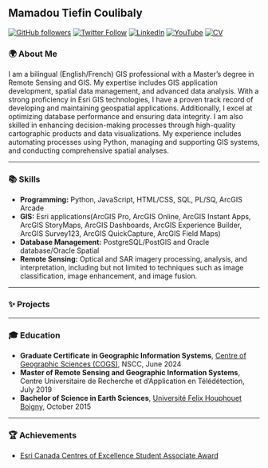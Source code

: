 ## Mamadou Tiefin Coulibaly

[![GitHub followers](https://img.shields.io/github/followers/Tiefin-Coulibaly?label=Followers&style=social)](https://github.com/Tiefin-Coulibaly)
[![Twitter Follow](https://img.shields.io/twitter/follow/CTiefin?label=Follow&style=social)](https://twitter.com/CTiefin)
[![LinkedIn](https://img.shields.io/badge/LinkedIn-0077B5?style=flat&logo=linkedin&logoColor=white)](https://www.linkedin.com/in/tiefin-mamadou-coulibaly)
[![YouTube](https://img.shields.io/badge/YouTube-FF0000?style=flat&logo=youtube&logoColor=white)](https://www.youtube.com/c/yourchannel)
[![CV](https://img.shields.io/badge/CV-4285F4?style=flat&logo=google-drive&logoColor=white)](https://yourcvlink)

<!--[![Google Scholar](https://img.shields.io/badge/Google%20Scholar-4285F4?style=flat&logo=google-scholar&logoColor=white)](https://scholar.google.com/citations?user=youruserid)
[![Donate](https://img.shields.io/badge/Donate-ffdd00?style=flat&logo=buy-me-a-coffee&logoColor=black)](https://www.buymeacoffee.com/yourprofile)-->

### 🌍 About Me

I am a bilingual (English/French) GIS professional with a Master’s degree in Remote Sensing and GIS. My expertise includes GIS application development, spatial data management, and advanced data analysis. With a strong proficiency in Esri GIS technologies, I have a proven track record of developing and maintaining geospatial applications. Additionally, I excel at optimizing database performance and ensuring data integrity. I am also skilled in enhancing decision-making processes through high-quality cartographic products and data visualizations. My experience includes automating processes using Python, managing and supporting GIS systems, and conducting comprehensive spatial analyses.

---

### 📚 Skills

- **Programming:** Python, JavaScript, HTML/CSS, SQL, PL/SQ, ArcGIS Arcade
- **GIS:** Esri applications(ArcGIS Pro, ArcGIS Online, ArcGIS Instant Apps, ArcGIS StoryMaps, ArcGIS Dashboards, ArcGIS Experience Builder, ArcGIS Survey123, ArcGIS QuickCapture, ArcGIS Field Maps)
- **Database Management:** PostgreSQL/PostGIS and Oracle database/Oracle Spatial
- **Remote Sensing:** Optical and SAR imagery processing, analysis, and interpretation, including but not limited to techniques such as image classification, image enhancement, and image fusion.

---

### ✨ Projects

---

### 🎓 Education

- **Graduate Certificate in Geographic Information Systems**, [Centre of Geographic Sciences (COGS)](https://www.nscc.ca/programs-and-courses/programs/plandescr.aspx?prg=GISAD&pln=GEOINFSYS), NSCC, June 2024
- **Master of Remote Sensing and Geographic Information Systems**, Centre Universitaire de Recherche et d’Application en
  Télédétection, July 2019
- **Bachelor of Science in Earth Sciences**, [Université Felix Houphouet Boigny](https://ufhb.appli.edu.ci/index.php?page=strm), October 2015

---

### 🏆 Achievements

- [Esri Canada Centres of Excellence Student Associate Award](https://ecce.esri.ca/associates/)
